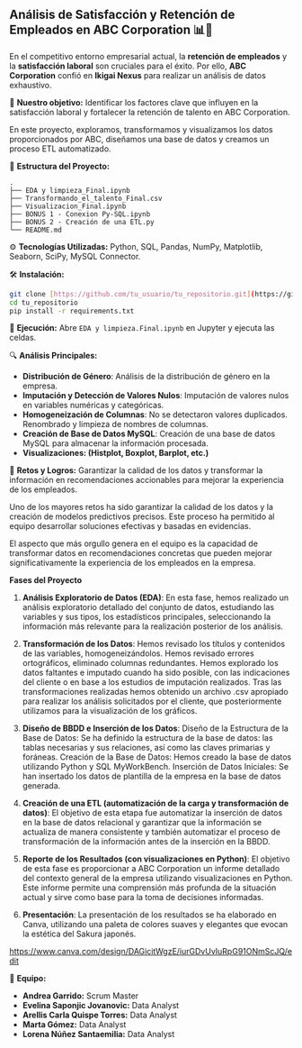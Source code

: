 ## Análisis de Satisfacción y Retención de Empleados en ABC Corporation 📊🤝

En el competitivo entorno empresarial actual, la **retención de empleados** y la **satisfacción laboral** son cruciales para el éxito. Por ello, **ABC Corporation** confió en **Ikigai Nexus** para realizar un análisis de datos exhaustivo.

🎯 **Nuestro objetivo:** Identificar los factores clave que influyen en la satisfacción laboral y fortalecer la retención de talento en ABC Corporation.

En este proyecto, exploramos, transformamos y visualizamos los datos proporcionados por ABC, diseñamos una base de datos y creamos un proceso ETL automatizado.

📂 **Estructura del Proyecto:**

```
.
├── EDA y limpieza_Final.ipynb
├── Transformando_el_talento_Final.csv
├── Visualizacion_Final.ipynb
├── BONUS 1 - Conexion Py-SQL.ipynb
├── BONUS 2 - Creación de una ETL.py
└── README.md
```

⚙️ **Tecnologías Utilizadas:** Python, SQL, Pandas, NumPy, Matplotlib, Seaborn, SciPy, MySQL Connector.

🛠️ **Instalación:**

```bash
git clone [https://github.com/tu_usuario/tu_repositorio.git](https://github.com/tu_usuario/tu_repositorio.git)
cd tu_repositorio
pip install -r requirements.txt
```

🚀 **Ejecución:** Abre `EDA y limpieza.Final.ipynb` en Jupyter y ejecuta las celdas.

🔍 **Análisis Principales:**

* **Distribución de Género**: Análisis de la distribución de género en la empresa.
* **Imputación y Detección de Valores Nulos**: Imputación de valores nulos en variables numéricas y categóricas.
* **Homogeneización de Columnas**: No se detectaron valores duplicados. Renombrado y limpieza de nombres de columnas.
* **Creación de Base de Datos MySQL**:  Creación de una base de datos MySQL para almacenar la información procesada.
* **Visualizaciones: (Histplot, Boxplot, Barplot, etc.)**

💪 **Retos y Logros:** Garantizar la calidad de los datos y transformar la información en recomendaciones accionables para mejorar la experiencia de los empleados.

Uno de los mayores retos ha sido garantizar la calidad de los datos y la creación de modelos predictivos precisos. Este proceso ha permitido al equipo desarrollar soluciones efectivas y basadas en evidencias.

El aspecto que más orgullo genera en el equipo es la capacidad de transformar datos en recomendaciones concretas que pueden mejorar significativamente la experiencia de los empleados en la empresa.


 **Fases del Proyecto**

1.  **Análisis Exploratorio de Datos (EDA)**: En esta fase, hemos realizado un análisis exploratorio detallado del conjunto de datos, estudiando las variables y sus tipos, los estadísticos principales, seleccionando la información más relevante para la realización posterior de los análisis.

2.  **Transformación de los Datos**: Hemos revisado los títulos y contenidos de las variables, homogeneizándolos. Hemos revisado errores ortográficos, eliminado columnas redundantes. Hemos explorado los datos faltantes e imputado cuando ha sido posible, con las indicaciones del cliente o en base a los estudios de imputación realizados. Tras las transformaciones realizadas hemos obtenido un archivo .csv apropiado para realizar los análisis solicitados por el cliente, que posteriormente utilizamos para la visualización de los gráficos.

3.  **Diseño de BBDD e Inserción de los Datos**: Diseño de la Estructura de la Base de Datos: Se ha definido la estructura de la base de datos: las tablas necesarias y sus relaciones, así como las claves primarias y foráneas.
Creación de la Base de Datos: Hemos creado la base de datos utilizando Python y SQL MyWorkBench.
Inserción de Datos Iniciales: Se han insertado los datos de plantilla de la empresa en la base de datos generada.

4.  **Creación de una ETL (automatización de la carga y transformación de datos)**: El objetivo de esta etapa fue automatizar la inserción de datos en la base de datos relacional y garantizar que la información se actualiza de manera consistente y también automatizar el proceso de transformación de la información antes de la inserción en la BBDD.

5.  **Reporte de los Resultados (con visualizaciones en Python)**: El objetivo de esta fase es proporcionar a ABC Corporation un informe detallado del contexto general de la empresa utilizando visualizaciones en Python. Este informe permite una comprensión más profunda de la situación actual y sirve como base para la toma de decisiones informadas.
  
6.  **Presentación**: La presentación de los resultados se ha elaborado en Canva, utilizando una paleta de colores suaves y elegantes que evocan la estética del Sakura japonés.

   https://www.canva.com/design/DAGicitWgzE/iurGDvUvIuRpG91ONmScJQ/edit
    


🤝 **Equipo:**

* **Andrea Garrido:** Scrum Master
* **Evelina Saponjic Jovanovic:** Data Analyst
* **Arellis Carla Quispe Torres:** Data Analyst
* **Marta Gómez:** Data Analyst
* **Lorena Núñez Santaemilia:** Data Analyst
